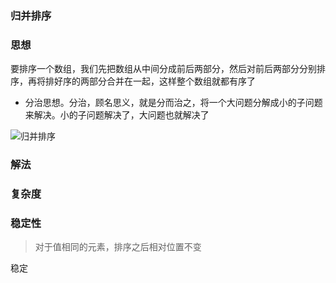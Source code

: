 ### 归并排序

### 思想

要排序一个数组，我们先把数组从中间分成前后两部分，然后对前后两部分分别排序，再将排好序的两部分合并在一起，这样整个数组就都有序了

- 分治思想。分治，顾名思义，就是分而治之，将一个大问题分解成小的子问题来解决。小的子问题解决了，大问题也就解决了

<img :src="$withBase('/归并排序.gif')" alt="归并排序" />

### 解法

### 复杂度

### 稳定性

> 对于值相同的元素，排序之后相对位置不变

稳定
